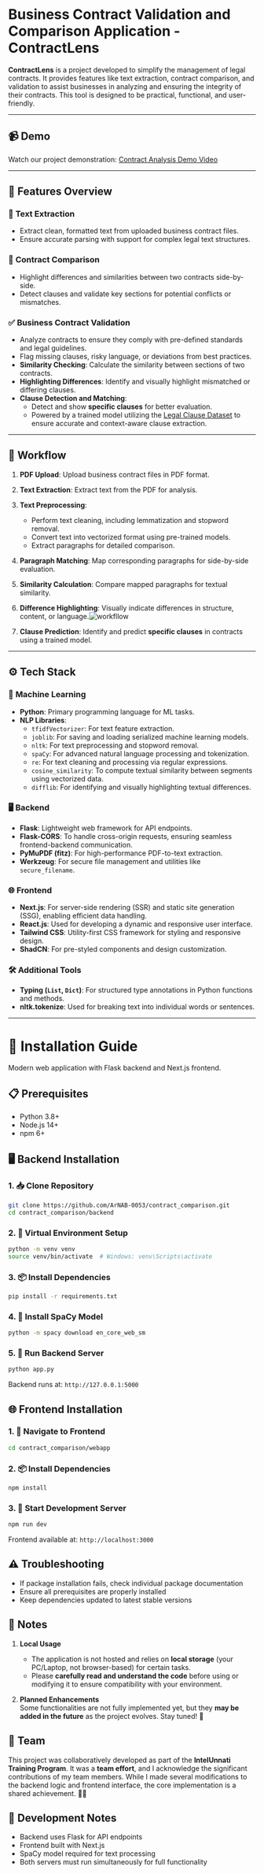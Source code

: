 # Business Contract Validation and Comparison Application - **ContractLens**  

**ContractLens** is a project developed to simplify the management of legal contracts. It provides features like text extraction, contract comparison, and validation to assist businesses in analyzing and ensuring the integrity of their contracts. This tool is designed to be practical, functional, and user-friendly.

---

## 📹 Demo

Watch our project demonstration:
[Contract Analysis Demo Video](https://drive.google.com/file/d/1uWV79eEbc8ND_0T1_mRKzVaqGtEqEWKZ/view?usp=sharing)

---

## 🌟 Features Overview  

### 📝 **Text Extraction**  
- Extract clean, formatted text from uploaded business contract files.  
- Ensure accurate parsing with support for complex legal text structures.  

### 📄 **Contract Comparison**  
- Highlight differences and similarities between two contracts side-by-side.  
- Detect clauses and validate key sections for potential conflicts or mismatches.  

### ✅ **Business Contract Validation**  
- Analyze contracts to ensure they comply with pre-defined standards and legal guidelines.  
- Flag missing clauses, risky language, or deviations from best practices.  
- **Similarity Checking**: Calculate the similarity between sections of two contracts.  
- **Highlighting Differences**: Identify and visually highlight mismatched or differing clauses.  
- **Clause Detection and Matching**:  
  - Detect and show **specific clauses** for better evaluation.  
  - Powered by a trained model utilizing the [Legal Clause Dataset](https://www.kaggle.com/datasets/bahushruth/legalclausedataset) to ensure accurate and context-aware clause extraction.  


---

## 🔄 Workflow  

1. **PDF Upload**: Upload business contract files in PDF format.  
2. **Text Extraction**: Extract text from the PDF for analysis.  
3. **Text Preprocessing**:  
   - Perform text cleaning, including lemmatization and stopword removal.  
   - Convert text into vectorized format using pre-trained models.  
   - Extract paragraphs for detailed comparison.  
4. **Paragraph Matching**: Map corresponding paragraphs for side-by-side evaluation.  
5. **Similarity Calculation**: Compare mapped paragraphs for textual similarity.  
6. **Difference Highlighting**: Visually indicate differences in structure, content, or language.![workfllow](https://github.com/user-attachments/assets/5e8ee7b4-d6ea-4ebc-bc42-679bf1d3e2d8)

7. **Clause Prediction**: Identify and predict **specific clauses** in contracts using a trained model. 

---  

## ⚙️ Tech Stack  

### 🧠 **Machine Learning**  
- **Python**: Primary programming language for ML tasks.  
- **NLP Libraries**:  
  - `tfidfVectorizer`: For text feature extraction.  
  - `joblib`: For saving and loading serialized machine learning models.  
  - `nltk`: For text preprocessing and stopword removal.  
  - `spaCy`: For advanced natural language processing and tokenization.  
  - `re`: For text cleaning and processing via regular expressions.  
  - `cosine_similarity`: To compute textual similarity between segments using vectorized data.  
  - `difflib`: For identifying and visually highlighting textual differences.  

### 🖥️ **Backend**  
- **Flask**: Lightweight web framework for API endpoints.  
- **Flask-CORS**: To handle cross-origin requests, ensuring seamless frontend-backend communication.  
- **PyMuPDF (fitz)**: For high-performance PDF-to-text extraction.  
- **Werkzeug**: For secure file management and utilities like `secure_filename`.  

### 🌐 **Frontend**  
- **Next.js**: For server-side rendering (SSR) and static site generation (SSG), enabling efficient data handling.  
- **React.js**: Used for developing a dynamic and responsive user interface.  
- **Tailwind CSS**: Utility-first CSS framework for styling and responsive design.  
- **ShadCN**: For pre-styled components and design customization.  

### 🛠️ **Additional Tools**  
- **Typing (`List`, `Dict`)**: For structured type annotations in Python functions and methods.  
- **nltk.tokenize**: Used for breaking text into individual words or sentences.  

---  

# 🚀 Installation Guide

Modern web application with Flask backend and Next.js frontend.

## 📋 Prerequisites

- Python 3.8+
- Node.js 14+
- npm 6+

## 🖥️ Backend Installation

### 1. 📥 Clone Repository
```bash
git clone https://github.com/ArNAB-0053/contract_comparison.git
cd contract_comparison/backend
```

### 2. 🔧 Virtual Environment Setup
```bash
python -m venv venv
source venv/bin/activate  # Windows: venv\Scripts\activate
```

### 3. 📦 Install Dependencies
```bash
pip install -r requirements.txt
```

### 4. 🤖 Install SpaCy Model
```bash
python -m spacy download en_core_web_sm
```

### 5. 🚀 Run Backend Server
```bash
python app.py
```
Backend runs at: `http://127.0.0.1:5000`

## 🌐 Frontend Installation

### 1. 📂 Navigate to Frontend
```bash
cd contract_comparison/webapp
```

### 2. 📦 Install Dependencies
```bash
npm install
```

### 3. 🚀 Start Development Server
```bash
npm run dev
```
Frontend available at: `http://localhost:3000`

## ⚠️ Troubleshooting

- If package installation fails, check individual package documentation
- Ensure all prerequisites are properly installed
- Keep dependencies updated to latest stable versions

## 📝 Notes

1. **Local Usage**  
   - The application is not hosted and relies on **local storage** (your PC/Laptop, not browser-based) for certain tasks.  
   - Please **carefully read and understand the code** before using or modifying it to ensure compatibility with your environment.  

2. **Planned Enhancements**  
   Some functionalities are not fully implemented yet, but they **may be added in the future** as the project evolves. Stay tuned! 🚀 

## 👥 Team

This project was collaboratively developed as part of the **IntelUnnati Training Program**. It was a **team effort**, and I acknowledge the significant contributions of my team members. While I made several modifications to the backend logic and frontend interface, the core implementation is a shared achievement. 👫🤝  

## 📝 Development Notes

- Backend uses Flask for API endpoints
- Frontend built with Next.js
- SpaCy model required for text processing
- Both servers must run simultaneously for full functionality
